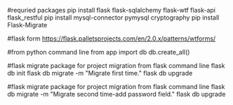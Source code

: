 #requried packages
pip install flask flask-sqlalchemy flask-wtf flask-api flask_restful
pip install mysql-connector pymysql cryptography
pip install Flask-Migrate


#flask form
https://flask.palletsprojects.com/en/2.0.x/patterns/wtforms/

#from python command line
from app import db
db.create_all()

#flask migrate package for project migration from flask command line
flask db init
flask db migrate -m "Migrate first time."
flask db upgrade


#flask migrate package for project migration from flask command line
flask db migrate -m "Migrate second time-add password field."
flask db upgrade


